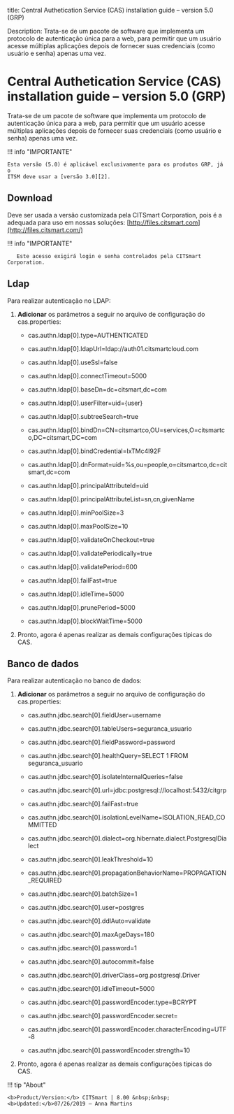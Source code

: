 title: Central Authetication Service (CAS) installation guide – version 5.0
(GRP)

Description: Trata-se de um pacote de software que implementa um protocolo de autenticação única para a web, para permitir que um usuário acesse múltiplas
aplicações depois de fornecer suas credenciais (como usuário e senha) apenas uma vez.

# Central Authetication Service (CAS) installation guide – version 5.0 (GRP)

Trata-se de um pacote de software que implementa um protocolo de autenticação
única para a web, para permitir que um usuário acesse múltiplas aplicações
depois de fornecer suas credenciais (como usuário e senha) apenas uma vez.

!!! info "IMPORTANTE"

    Esta versão (5.0) é aplicável exclusivamente para os produtos GRP, já o
    ITSM deve usar a [versão 3.0][2].

Download
---------

Deve ser usada a versão customizada pela CITSmart Corporation, pois é a adequada
para uso em nossas soluções: [http://files.citsmart.com](http://files.citsmart.com/)

   !!! info "IMPORTANTE"

       Este acesso exigirá login e senha controlados pela CITSmart Corporation.

Ldap
----

Para realizar autenticação no LDAP:

1.  **Adicionar** os parâmetros a seguir no arquivo de configuração do
    cas.properties:

    -   cas.authn.ldap[0].type=AUTHENTICATED

    -   cas.authn.ldap[0].ldapUrl=ldap://auth01.citsmartcloud.com

    -   cas.authn.ldap[0].useSsl=false

    -   cas.authn.ldap[0].connectTimeout=5000

    -   cas.authn.ldap[0].baseDn=dc=citsmart,dc=com

    -   cas.authn.ldap[0].userFilter=uid={user}

    -   cas.authn.ldap[0].subtreeSearch=true

    -   cas.authn.ldap[0].bindDn=CN=citsmartco,OU=services,O=citsmartco,DC=citsmart,DC=com

    -   cas.authn.ldap[0].bindCredential=IxTMc4l92F

    -   cas.authn.ldap[0].dnFormat=uid=%s,ou=people,o=citsmartco,dc=citsmart,dc=com

    -   cas.authn.ldap[0].principalAttributeId=uid

    -   cas.authn.ldap[0].principalAttributeList=sn,cn,givenName

    -   cas.authn.ldap[0].minPoolSize=3

    -   cas.authn.ldap[0].maxPoolSize=10

    -   cas.authn.ldap[0].validateOnCheckout=true

    -   cas.authn.ldap[0].validatePeriodically=true

    -   cas.authn.ldap[0].validatePeriod=600

    -   cas.authn.ldap[0].failFast=true

    -   cas.authn.ldap[0].idleTime=5000

    -   cas.authn.ldap[0].prunePeriod=5000

    -   cas.authn.ldap[0].blockWaitTime=5000

2.  Pronto, agora é apenas realizar as demais configurações típicas do CAS.

Banco de dados
-------------

Para realizar autenticação no banco de dados:

1.  **Adicionar** os parâmetros a seguir no arquivo de configuração do
    cas.properties:

    -   cas.authn.jdbc.search[0].fieldUser=username

    -   cas.authn.jdbc.search[0].tableUsers=seguranca_usuario

    -   cas.authn.jdbc.search[0].fieldPassword=password

    -   cas.authn.jdbc.search[0].healthQuery=SELECT 1 FROM seguranca_usuario

    -   cas.authn.jdbc.search[0].isolateInternalQueries=false

    -   cas.authn.jdbc.search[0].url=jdbc:postgresql://localhost:5432/citgrp

    -   cas.authn.jdbc.search[0].failFast=true

    -   cas.authn.jdbc.search[0].isolationLevelName=ISOLATION_READ_COMMITTED

    -   cas.authn.jdbc.search[0].dialect=org.hibernate.dialect.PostgresqlDialect

    -   cas.authn.jdbc.search[0].leakThreshold=10

    -   cas.authn.jdbc.search[0].propagationBehaviorName=PROPAGATION_REQUIRED

    -   cas.authn.jdbc.search[0].batchSize=1

    -   cas.authn.jdbc.search[0].user=postgres

    -   cas.authn.jdbc.search[0].ddlAuto=validate

    -   cas.authn.jdbc.search[0].maxAgeDays=180

    -   cas.authn.jdbc.search[0].password=1

    -   cas.authn.jdbc.search[0].autocommit=false

    -   cas.authn.jdbc.search[0].driverClass=org.postgresql.Driver

    -   cas.authn.jdbc.search[0].idleTimeout=5000

    -   cas.authn.jdbc.search[0].passwordEncoder.type=BCRYPT

    -   cas.authn.jdbc.search[0].passwordEncoder.secret=

    -   cas.authn.jdbc.search[0].passwordEncoder.characterEncoding=UTF-8

    -   cas.authn.jdbc.search[0].passwordEncoder.strength=10

2.  Pronto, agora é apenas realizar as demais configurações típicas do CAS.


[2]:/pt-br/citsmart-platform-7/get-started/cas3-installation.html



!!! tip "About"

    <b>Product/Version:</b> CITSmart | 8.00 &nbsp;&nbsp;
    <b>Updated:</b>07/26/2019 – Anna Martins
